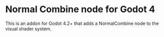 # **Normal Combine node for Godot 4**

This is an addon for Godot 4.2+ that adds a NormalCombine node to the visual shader system.
